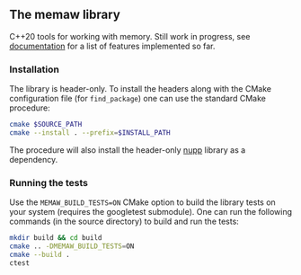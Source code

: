 ## The memaw library

C++20 tools for working with memory. Still work in progress, see [documentation](doc/index.md) for a list of features implemented so far.

### Installation

The library is header-only. To install the headers along with the CMake configuration file (for `find_package`) one can use the standard CMake procedure:
```sh
cmake $SOURCE_PATH
cmake --install . --prefix=$INSTALL_PATH
```
The procedure will also install the header-only [nupp](https://github.com/patternnoster/nupp) library as a dependency.

### Running the tests

Use the `MEMAW_BUILD_TESTS=ON` CMake option to build the library tests on your system (requires the googletest submodule). One can run the following commands (in the source directory) to build and run the tests:
```sh
mkdir build && cd build
cmake .. -DMEMAW_BUILD_TESTS=ON
cmake --build .
ctest
```
